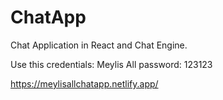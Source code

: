 # ChatApp
 Chat Application in React and Chat Engine.

 Use this credentials: Meylis All password: 123123

 https://meylisallchatapp.netlify.app/
